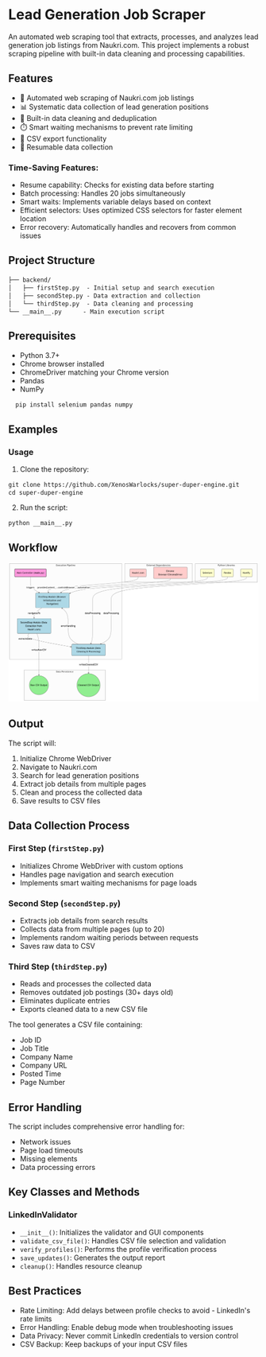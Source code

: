 
# Lead Generation Job Scraper

An automated web scraping tool that extracts, processes, and analyzes lead generation job listings from Naukri.com. This project implements a robust scraping pipeline with built-in data cleaning and processing capabilities.


## Features

- 🤖 Automated web scraping of Naukri.com job listings
- 📊 Systematic data collection of lead generation positions
- 🧹 Built-in data cleaning and deduplication
- ⏱️ Smart waiting mechanisms to prevent rate limiting
- 📁 CSV export functionality
- 🔄 Resumable data collection

### Time-Saving Features:

- Resume capability: Checks for existing data before starting
- Batch processing: Handles 20 jobs simultaneously
- Smart waits: Implements variable delays based on context
- Efficient selectors: Uses optimized CSS selectors for faster element location
- Error recovery: Automatically handles and recovers from common issues

## Project Structure

```project/
├── backend/
│   ├── firstStep.py  - Initial setup and search execution
│   ├── secondStep.py - Data extraction and collection
│   └── thirdStep.py  - Data cleaning and processing
└── __main__.py      - Main execution script
```

## Prerequisites

- Python 3.7+
- Chrome browser installed
- ChromeDriver matching your Chrome version
- Pandas
- NumPy

```bash
  pip install selenium pandas numpy
```


## Examples

### Usage
1. Clone the repository:
```
git clone https://github.com/XenosWarlocks/super-duper-engine.git
cd super-duper-engine
```

2. Run the script:
```
python __main__.py
```

## Workflow
![Diagram](assets/diagram.png)
## Output
The script will:

1. Initialize Chrome WebDriver
2. Navigate to Naukri.com
3. Search for lead generation positions
4. Extract job details from multiple pages
5. Clean and process the collected data
6. Save results to CSV files

## Data Collection Process
### First Step (`firstStep.py`)

- Initializes Chrome WebDriver with custom options
- Handles page navigation and search execution
- Implements smart waiting mechanisms for page loads

### Second Step (`secondStep.py`)

- Extracts job details from search results
- Collects data from multiple pages (up to 20)
- Implements random waiting periods between requests
- Saves raw data to CSV

### Third Step (`thirdStep.py`)

- Reads and processes the collected data
- Removes outdated job postings (30+ days old)
- Eliminates duplicate entries
- Exports cleaned data to a new CSV file



The tool generates a CSV file containing:

- Job ID
- Job Title
- Company Name
- Company URL
- Posted Time
- Page Number

## Error Handling
The script includes comprehensive error handling for:

- Network issues
- Page load timeouts
- Missing elements
- Data processing errors



## Key Classes and Methods
### LinkedInValidator

- `__init__()`: Initializes the validator and GUI components
- `validate_csv_file()`: Handles CSV file selection and validation
- `verify_profiles()`: Performs the profile verification process
- `save_updates()`: Generates the output report
- `cleanup()`: Handles resource cleanup

## Best Practices

- Rate Limiting: Add delays between profile checks to avoid - LinkedIn's rate limits
- Error Handling: Enable debug mode when troubleshooting issues
- Data Privacy: Never commit LinkedIn credentials to version control
- CSV Backup: Keep backups of your input CSV files
